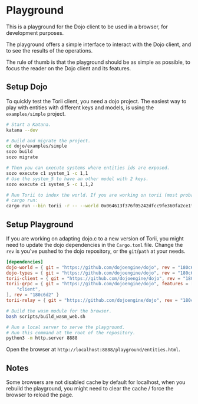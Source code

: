 # Playground

This is a playground for the Dojo client to be used in a browser, for development purposes.

The playground offers a simple interface to interact with the Dojo client, and to see the results of the operations.

The rule of thumb is that the playground should be as simple as possible, to focus the reader on the Dojo client and its features.

## Setup Dojo

To quickly test the Torii client, you need a dojo project. The easiest way to play with entities with different keys and models, is using the `examples/simple` project.

```bash
# Start a Katana.
katana --dev

# Build and migrate the project.
cd dojo/examples/simple
sozo build
sozo migrate
```
```bash
# Then you can execute systems where entities ids are exposed.
sozo execute c1 system_1 -c 1,1
# Use the system_5 to have an other model with 2 keys.
sozo execute c1 system_5 -c 1,1,2
```
```bash
# Run Torii to index the world. If you are working on torii (most probably), use
# cargo run:
cargo run --bin torii -r -- --world 0x064613f376f05242dfcc9fe360fa2ce1fdd6b00b1ce73dae2ea649ea118fd9be --http.cors_origins "*"
```

## Setup Playground

If you are working on adapting dojo.c to a new version of Torii, you might need to update the dojo dependencies in the `Cargo.toml` file. Change the `rev` is you've pushed to the dojo repository, or the `git`/`path` at your needs.

```toml
[dependencies]
dojo-world = { git = "https://github.com/dojoengine/dojo", rev = "180c6d2" }
dojo-types = { git = "https://github.com/dojoengine/dojo", rev = "180c6d2" }
torii-client = { git = "https://github.com/dojoengine/dojo", rev = "180c6d2" }
torii-grpc = { git = "https://github.com/dojoengine/dojo", features = [
    "client",
], rev = "180c6d2" }
torii-relay = { git = "https://github.com/dojoengine/dojo", rev = "180c6d2" }
```

```bash
# Build the wasm module for the browser.
bash scripts/build_wasm_web.sh
```

```bash
# Run a local server to serve the playground.
# Run this command at the root of the repository.
python3 -m http.server 8888
```

Open the browser at `http://localhost:8888/playground/entities.html`.

## Notes

Some browsers are not disabled cache by default for localhost, when you rebuild the playground, you might need to clear the cache / force the browser to reload the page.
